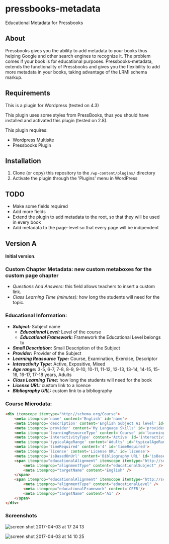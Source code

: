 # pressbooks-metadata
Educational Metadata for Pressbooks

## About
Pressbooks gives you the ability to add metadata to your books thus helping Google and other search engines to recognize it. 
The problem comes if your book is for educational purposes.
Pressbooks-metadata, extends the functionality of Pressbooks and gives you the flexibility to add more metadata in your books, 
taking advantage of the LRMI schema markup.

## Requirements
This is a plugin for Wordpress (tested on 4.3)

This plugin uses some styles from PressBooks, thus you should have installed and
activated this plugin (tested on 2.8).

This plugin requires:
* Wordpress Multisite
* Pressbooks Plugin

## Installation

1. Clone (or copy) this repository to the `/wp-content/plugins/` directory
1. Activate the plugin through the 'Plugins' menu in WordPress

## TODO

* Make some fields required
* Add more fields
* Extend the plugin to add metadata to the root, so that they will be used in every book
* Add metadata to the page-level so that every page will be indipendent

## Version A
#### Initial version.
  
### Custom Chapter Metadata: new custom metaboxes for the custom page chapter
  * _Questions And Answers:_ this field allows teachers to insert a custom link. 
  * _Class Learning Time (minutes):_ how long the students will need for the topic.
  
### Educational Information:
* **_Subject:_** Subject name
  * **_Educational Level:_** Level of the course
  * **_Educational Framework:_** Framework the Educational Level belongs to
* **_Small Description:_** Small Description of the Subject
* **_Provider:_** Provider of the Subject
* **_Learning Reasource Type:_** Course, Examination, Exercise, Descriptor
* **_Interactivity Type:_** Active, Expositive, Mixed
* **_Age range:_** 3-5, 6-7, 7-8, 8-9, 9-10, 10-11, 11-12, 12-13, 13-14, 14-15, 15-16, 16-17, 17-18 years, Adults
* **_Class Learning Time:_** how long the students will need for the book
* **_License URL:_** custom link to a licence
* **_Bibliography URL:_** custom link to a bibliography
 
### Course Microdata:
```html
<div itemscope itemtype="http://schema.org/Course">
	<meta itemprop='name' content='English' id='name'>
	<meta itemprop='description' content='English Subject A1 level' id='description'>
	<meta itemprop='provider' content='My Language Skills' id='provider'>
	<meta itemprop='learningResourceType' content='Course' id='learningResourceType'>
	<meta itemprop='interactivityType' content='Active' id='interactivityType'>
	<meta itemprop='typicalAgeRange' content='Adults' id='typicalAgeRange'>
	<meta itemprop='timeRequired' content='4' id='timeRequired'>
	<meta itemprop='license' content='License URL' id='license'>
	<meta itemprop='isBasedOnUrl' content='Bibliography URL' id='isBasedOnUrl'>
	<span itemprop="educationalAlignment" itemscope itemtype="http://schema.org/AlignmentObject">	
		<meta itemprop="alignmentType" content="educationalSubject" />
		<meta itemprop="targetName" content='English' />
	</span>
	<span itemprop="educationalAlignment" itemscope itemtype="http://schema.org/AlignmentObject">
		<meta itemprop="alignmentType" content="educationalLevel" />
		<meta itemprop="educationalFramework" content='CEFR'/>
		<meta itemprop="targetName" content='A1' />
	</span>
</div>
```

### Screenshots

![screen shot 2017-04-03 at 17 24 13](https://cloud.githubusercontent.com/assets/23406636/24616907/b5672c1e-1892-11e7-8a4d-f9b8f4ea2b55.png)

![screen shot 2017-04-03 at 14 10 25](https://cloud.githubusercontent.com/assets/23406636/24608799/6089c658-1878-11e7-95f5-a8cafb245c15.png)

  


